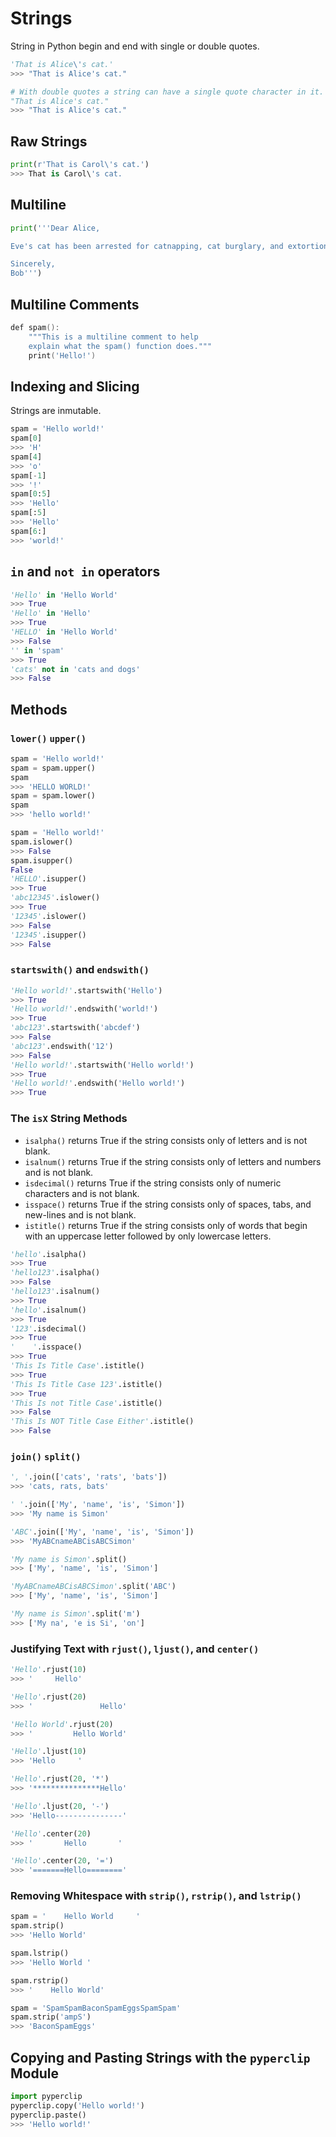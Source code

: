 # Strings

String in Python begin and end with single or double quotes.

```python
'That is Alice\'s cat.'
>>> "That is Alice's cat."
```

```python
# With double quotes a string can have a single quote character in it.
"That is Alice's cat."
>>> "That is Alice's cat."
```

## Raw Strings

```python
print(r'That is Carol\'s cat.')
>>> That is Carol\'s cat.
```

## Multiline

```python
print('''Dear Alice,

Eve's cat has been arrested for catnapping, cat burglary, and extortion.

Sincerely,
Bob''')
```

## Multiline Comments

```powershell
def spam():
    """This is a multiline comment to help
    explain what the spam() function does."""
    print('Hello!')
```

## Indexing and Slicing

Strings are inmutable.

```python
spam = 'Hello world!'
spam[0]
>>> 'H'
spam[4]
>>> 'o'
spam[-1]
>>> '!'
spam[0:5]
>>> 'Hello'
spam[:5]
>>> 'Hello'
spam[6:]
>>> 'world!'
```

## `in` and `not in` operators

```python
'Hello' in 'Hello World'
>>> True
'Hello' in 'Hello'
>>> True
'HELLO' in 'Hello World'
>>> False
'' in 'spam'
>>> True
'cats' not in 'cats and dogs'
>>> False
```

## Methods

### `lower()` `upper()`

```python
spam = 'Hello world!'
spam = spam.upper()
spam
>>> 'HELLO WORLD!'
spam = spam.lower()
spam
>>> 'hello world!'
```

```python
spam = 'Hello world!'
spam.islower()
>>> False
spam.isupper()
False
'HELLO'.isupper()
>>> True
'abc12345'.islower()
>>> True
'12345'.islower()
>>> False
'12345'.isupper()
>>> False
```

### `startswith()` and `endswith()`

```python
'Hello world!'.startswith('Hello')
>>> True
'Hello world!'.endswith('world!')
>>> True
'abc123'.startswith('abcdef')
>>> False
'abc123'.endswith('12')
>>> False
'Hello world!'.startswith('Hello world!')
>>> True
'Hello world!'.endswith('Hello world!')
>>> True
```

### The `isX` String Methods

- `isalpha()` returns True if the string consists only of letters and is not blank.
- `isalnum()` returns True if the string consists only of letters and numbers and is not blank.
- `isdecimal()` returns True if the string consists only of numeric characters and is not blank.
- `isspace()` returns True if the string consists only of spaces, tabs, and new-lines and is not blank.
- `istitle()` returns True if the string consists only of words that begin with an uppercase letter followed by only lowercase letters.

```python
'hello'.isalpha()
>>> True
'hello123'.isalpha()
>>> False
'hello123'.isalnum()
>>> True
'hello'.isalnum()
>>> True
'123'.isdecimal()
>>> True
'    '.isspace()
>>> True
'This Is Title Case'.istitle()
>>> True
'This Is Title Case 123'.istitle()
>>> True
'This Is not Title Case'.istitle()
>>> False
'This Is NOT Title Case Either'.istitle()
>>> False
```

### `join()` `split()`

```python
', '.join(['cats', 'rats', 'bats'])
>>> 'cats, rats, bats'

' '.join(['My', 'name', 'is', 'Simon'])
>>> 'My name is Simon'

'ABC'.join(['My', 'name', 'is', 'Simon'])
>>> 'MyABCnameABCisABCSimon'

'My name is Simon'.split()
>>> ['My', 'name', 'is', 'Simon']

'MyABCnameABCisABCSimon'.split('ABC')
>>> ['My', 'name', 'is', 'Simon']

'My name is Simon'.split('m')
>>> ['My na', 'e is Si', 'on']
```

### Justifying Text with `rjust()`, `ljust()`, and `center()`

```python
'Hello'.rjust(10)
>>> '     Hello'

'Hello'.rjust(20)
>>> '               Hello'

'Hello World'.rjust(20)
>>> '         Hello World'

'Hello'.ljust(10)
>>> 'Hello     '

'Hello'.rjust(20, '*')
>>> '***************Hello'

'Hello'.ljust(20, '-')
>>> 'Hello---------------'

'Hello'.center(20)
>>> '       Hello       '

'Hello'.center(20, '=')
>>> '=======Hello========'
```

### Removing Whitespace with `strip()`, `rstrip()`, and `lstrip()`

```python
spam = '    Hello World     '
spam.strip()
>>> 'Hello World'

spam.lstrip()
>>> 'Hello World '

spam.rstrip()
>>> '    Hello World'

spam = 'SpamSpamBaconSpamEggsSpamSpam'
spam.strip('ampS')
>>> 'BaconSpamEggs'
```

## Copying and Pasting Strings with the `pyperclip` Module

```python
import pyperclip
pyperclip.copy('Hello world!')
pyperclip.paste()
>>> 'Hello world!'
```